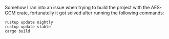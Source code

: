 Somehow I ran into an issue when trying to build the project with the AES-GCM crate, 
fortunatelly it got solved after running the following commands:

```console
rustup update nightly
rustup update stable
cargo build
```